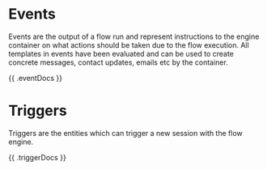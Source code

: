 # Events

Events are the output of a flow run and represent instructions to the engine container on what actions should be taken due to the flow execution.
All templates in events have been evaluated and can be used to create concrete messages, contact updates, emails etc by the container.

<div class="events">
{{ .eventDocs }}
</div>

# Triggers

Triggers are the entities which can trigger a new session with the flow engine.

<div class="triggers">
{{ .triggerDocs }}
</div>
